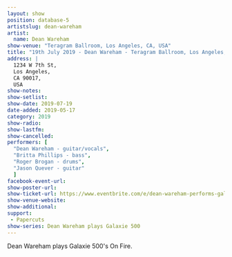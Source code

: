 ```yaml
---
layout: show
position: database-5
artistslug: dean-wareham
artist:
  name: Dean Wareham
show-venue: "Teragram Ballroom, Los Angeles, CA, USA"
title: "19th July 2019 - Dean Wareham - Teragram Ballroom, Los Angeles, CA, USA"
address: |
  1234 W 7th St, 
  Los Angeles, 
  CA 90017, 
  USA
show-notes: 
show-setlist:
show-date: 2019-07-19
date-added: 2019-05-17
category: 2019
show-radio:
show-lastfm:
show-cancelled:
performers: [
  "Dean Wareham - guitar/vocals",
  "Britta Phillips - bass",
  "Roger Brogan - drums",
  "Jason Quever - guitar"
  ]
facebook-event-url:
show-poster-url: 
show-ticket-url: https://www.eventbrite.com/e/dean-wareham-performs-galaxie-500-classic-on-fire-tickets-62024170965?aff=eanda
show-venue-website: 
show-additional:
support:
 - Papercuts
show-series: Dean Wareham plays Galaxie 500
---
```

Dean Wareham plays Galaxie 500's On Fire. 
